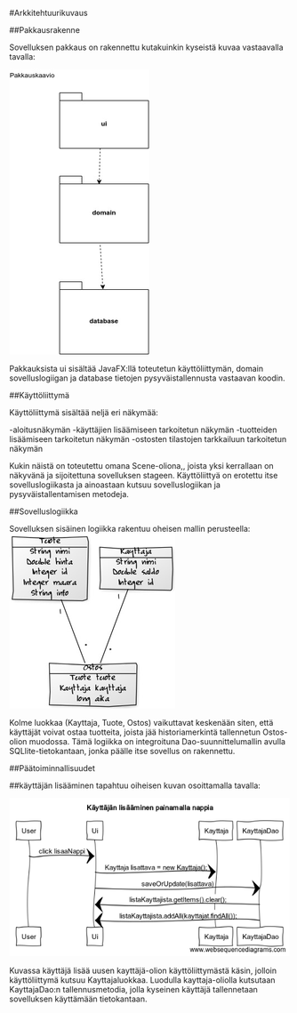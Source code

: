 #Arkkitehtuurikuvaus

##Pakkausrakenne

Sovelluksen pakkaus on rakennettu kutakuinkin kyseistä kuvaa vastaavalla tavalla:

<img src= "https://raw.githubusercontent.com/Kallmark/otm-harjoitustyo/master/misc/kuvat/pakkauskaavio.jpg" widht="400">

Pakkauksista ui sisältää JavaFX:llä toteutetun käyttöliittymän, domain sovelluslogiigan ja database tietojen pysyväistallennusta vastaavan koodin.

##Käyttöliittymä

Käyttöliittymä sisältää neljä eri näkymää:

-aloitusnäkymän
-käyttäjien lisäämiseen tarkoitetun näkymän
-tuotteiden lisäämiseen tarkoitetun näkymän
-ostosten tilastojen tarkkailuun tarkoitetun näkymän

Kukin näistä on toteutettu omana Scene-oliona,, joista yksi kerrallaan on näkyvänä ja sijoitettuna sovelluksen stageen. Käyttöliittyä on erotettu itse sovelluslogiikasta ja ainoastaan kutsuu sovelluslogiikan ja pysyväistallentamisen metodeja. 

##Sovelluslogiikka


Sovelluksen sisäinen logiikka rakentuu oheisen mallin perusteella:
<img src= "https://raw.githubusercontent.com/Kallmark/otm-harjoitustyo/master/misc/kuvat/luokkakaavio.jpg" widht="400">

Kolme luokkaa (Kayttaja, Tuote, Ostos) vaikuttavat keskenään siten, että käyttäjät voivat ostaa tuotteita, joista jää historiamerkintä tallennetun Ostos-olion muodossa. Tämä logiikka on integroituna Dao-suunnittelumallin avulla SQLlite-tietokantaan, jonka päälle itse sovellus on rakennettu. 

##Päätoiminnallisuudet

##käyttäjän lisääminen tapahtuu oiheisen kuvan osoittamalla tavalla:
  
<img src= "https://raw.githubusercontent.com/Kallmark/otm-harjoitustyo/master/misc/kuvat/sekvenssikaavio.png" widht="400">

Kuvassa käyttäjä lisää uusen kayttäjä-olion käyttöliittymästä käsin, jolloin käyttöliittymä kutsuu Kayttajaluokkaa. Luodulla kayttaja-oliolla kutsutaan KayttajaDao:n tallennusmetodia, jolla kyseinen käyttäjä tallennetaan sovelluksen käyttämään tietokantaan. 



